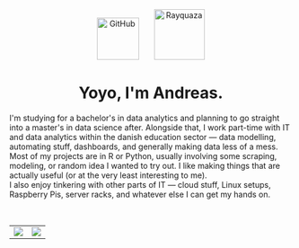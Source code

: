 <div align="center">
  <img src="https://media.giphy.com/media/KzJkzjggfGN5Py6nkT/giphy.gif" alt="GitHub" width="75"/>
  &nbsp;&nbsp;&nbsp;&nbsp;&nbsp;
  <img src="https://i.imgur.com/3yHpuiw.gif" alt="Rayquaza" width="90"/>
</div>

<h1 align="center"> Yoyo, I'm Andreas.  </h1>

I'm studying for a bachelor's in data analytics and planning to go straight into a master's in data science after. Alongside that, I work part-time with IT and data analytics within the danish education sector — data modelling, automating stuff, dashboards, and generally making data less of a mess. Most of my projects are in R or Python, usually involving some scraping, modeling, or random idea I wanted to try out. I like making things that are actually useful (or at the very least interesting to me). </br>
I also enjoy tinkering with other parts of IT — cloud stuff, Linux setups, Raspberry Pis, server racks, and whatever else I can get my hands on.

<br/>

<table>
  <tr>
    <td>
      <img src="http://github-profile-summary-cards.vercel.app/api/cards/profile-details?username=Andreas-Westh&theme=tokyonight" />
    </td>
    <td>
      <img src="http://github-profile-summary-cards.vercel.app/api/cards/repos-per-language?username=Andreas-Westh&theme=tokyonight" />
    </td>
  </tr>
</table>

